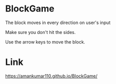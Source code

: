 # BlockGame
The block moves in every direction on user's input

Make sure you don't hit the sides.

Use the arrow keys to move the block.
# Link
https://amankumar110.github.io/BlockGame/
